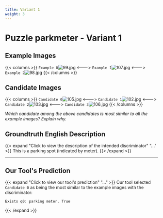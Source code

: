 ```yaml
---
title: Variant 1
weight: 3
---
```


# Puzzle parkmeter - Variant 1

## Example Images
{{< columns >}}
`Example 0`![99.jpg](/natscene_data/images/99.jpg)
<--->
`Example 1`![107.jpg](/natscene_data/images/107.jpg)
<--->
`Example 2`![98.jpg](/natscene_data/images/98.jpg)
{{< /columns >}}

## Candidate Images
{{< columns >}}
`Candidate 0`![105.jpg](/natscene_data/images/105.jpg)
<--->
`Candidate 1`![102.jpg](/natscene_data/images/102.jpg)
<--->
`Candidate 2`![103.jpg](/natscene_data/images/103.jpg)
<--->
`Candidate 3`![106.jpg](/natscene_data/images/106.jpg)
{{< /columns >}}

*Which candidate among the above candidates is most similar to all the example images? Explain why.*

## Groundtruth English Description

{{< expand "Click to view the description of the intended discriminator" "..." >}}
This is a parking spot (indicated by meter).
{{< /expand >}}

---



## Our Tool's Prediction

{{< expand "Click to view our tool's prediction" "..." >}}
Our tool selected `Candidate 0` as being the most similar to the example images with the discriminator:
```plaintext
Exists q0: parking meter. True
```
{{< /expand >}}
